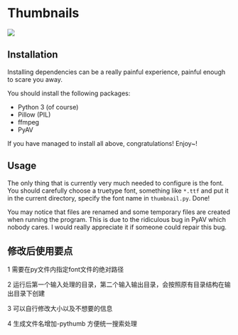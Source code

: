 # Thumbnails

![](example.jpg)

## Installation

Installing dependencies can be a really painful experience, painful enough to scare you away.

You should install the following packages:

+ Python 3 (of course)
+ Pillow (PIL)
+ ffmpeg
+ PyAV

If you have managed to install all above, congratulations! Enjoy~!


## Usage

The only thing that is currently very much needed to configure is the font. You should carefully choose a truetype font,
something like `*.ttf` and put it in the current directory, specify the font name in `thumbnail.py`. Done!

You may notice that files are renamed and some temporary files are created when running the program. This is due to the
ridiculous bug in PyAV which nobody cares. I would really appreciate it if someone could repair this bug.

## 修改后使用要点

1 需要在py文件内指定font文件的绝对路径

2 运行后第一个输入处理的目录，第二个输入输出目录，会按照原有目录结构在输出目录下创建

3 可以自行修改大小以及不想要的信息

4 生成文件名增加-pythumb 方便统一搜索处理
